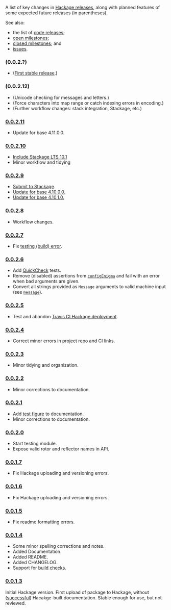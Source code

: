 A list of key changes in [Hackage releases],
along with planned features of some expected future releases (in parentheses).

See also:

* the list of [code releases];
* [open milestones];
* [closed milestones]; and
* [issues].

### (0.0.2.?)

* ([First stable release].)

### (0.0.2.12)

* (Unicode checking for messages and letters.)
* (Force characters into map range or catch indexing errors in
  encoding.)
* (Further workflow changes: stack integration, Stackage, etc.)

### [0.0.2.11]

* Update for base 4.11.0.0.

### [0.0.2.10]

* [Include Stackage LTS 10.1](https://www.stackage.org/lts-10.1)
* Minor workflow and tidying

### [0.0.2.9]

* [Submit to Stackage](https://github.com/orome/crypto-enigma-hs/issues/19).
* [Update for base 4.10.0.0.](https://github.com/orome/crypto-enigma-hs/issues/22)
* [Update for base 4.10.1.0.](https://github.com/orome/crypto-enigma-hs/issues/24)

### [0.0.2.8]

* Workflow changes.

### [0.0.2.7]

* Fix [testing (build) error](https://travis-ci.org/orome/crypto-enigma-hs/jobs/187207215).

### [0.0.2.6]

* Add [QuickCheck](https://hackage.haskell.org/package/QuickCheck) tests.
* Remove (disabled) assertions from [`configEnigma`](https://hackage.haskell.org/package/crypto-enigma/docs/Crypto-Enigma.html#v:configEnigma)
  and fail with an error when bad arguments are given.
* Convert all strings provided as `Message` arguments to valid machine input
  (see [`message`](https://hackage.haskell.org/package/crypto-enigma/docs/Crypto-Enigma.html#v:message)).

### [0.0.2.5]

* Test and abandon [Travis CI Hackage deployment](http://docs.travis-ci.com/user/deployment/hackage/).

### [0.0.2.4]

* Correct minor errors in project repo and CI links.

### [0.0.2.3]

* Minor tidying and organization.

### [0.0.2.2]

* Minor corrections to documentation.

### [0.0.2.1]

* Add [test figure] to documentation.
* Minor corrections to documentation.

### [0.0.2.0]

* Start testing module.
* Expose valid rotor and reflector names in API.

### [0.0.1.7]

* Fix Hackage uploading and versioning errors.

### [0.0.1.6]

* Fix Hackage uploading and versioning errors.

### [0.0.1.5]

* Fix readme formatting errors.

### [0.0.1.4]

* Some minor spelling corrections and notes.
* Added Documentation.
* Added README.
* Added CHANGELOG.
* Support for [build checks].

### [0.0.1.3]

Initial Hackage version. First upload of package to Hackage,
without ([successful](https://hackage.haskell.org/package/crypto-enigma-0.0.1.3/reports/1)) Hacakge-built documentation.
Stable enough for use, but not reviewed.

[Hackage releases]: https://hackage.haskell.org/package/crypto-enigma
[test figure]: https://hackage.haskell.org/package/crypto-enigma/docs/Crypto-Enigma-Display.html#showEnigmaConfigInternalFIG
[build checks]: https://travis-ci.org/orome/crypto-enigma-hs/branches
[code releases]: https://github.com/orome/crypto-enigma-hs/releases
[closed milestones]: https://github.com/orome/crypto-enigma-hs/milestones?state=closed
[open milestones]: https://github.com/orome/crypto-enigma-hs/milestones?state=open
[issues]: https://github.com/orome/crypto-enigma-hs/issues?utf8=✓&q=
[First stable release]: https://github.com/orome/crypto-enigma-hs/milestones/First%20Stable%20Release
[0.0.2.11]: https://github.com/orome/crypto-enigma-hs/releases/tag/0.0.2.11
[0.0.2.10]: https://github.com/orome/crypto-enigma-hs/releases/tag/0.0.2.10
[0.0.2.9]: https://github.com/orome/crypto-enigma-hs/releases/tag/0.0.2.9
[0.0.2.8]: https://github.com/orome/crypto-enigma-hs/releases/tag/0.0.2.8
[0.0.2.7]: https://github.com/orome/crypto-enigma-hs/releases/tag/0.0.2.7
[0.0.2.6]: https://github.com/orome/crypto-enigma-hs/releases/tag/0.0.2.6
[0.0.2.5]: https://github.com/orome/crypto-enigma-hs/releases/tag/0.0.2.5
[0.0.2.4]: https://github.com/orome/crypto-enigma-hs/releases/tag/0.0.2.4
[0.0.2.3]: https://github.com/orome/crypto-enigma-hs/releases/tag/0.0.2.3
[0.0.2.2]: https://github.com/orome/crypto-enigma-hs/releases/tag/0.0.2.2
[0.0.2.1]: https://github.com/orome/crypto-enigma-hs/releases/tag/0.0.2.1
[0.0.2.0]: https://github.com/orome/crypto-enigma-hs/releases/tag/0.0.2.0
[0.0.1.7]: https://github.com/orome/crypto-enigma-hs/releases/tag/0.0.1.7
[0.0.1.6]: https://github.com/orome/crypto-enigma-hs/releases/tag/0.0.1.6
[0.0.1.5]: https://github.com/orome/crypto-enigma-hs/releases/tag/0.0.1.5
[0.0.1.4]: https://github.com/orome/crypto-enigma-hs/releases/tag/0.0.1.4
[0.0.1.3]: https://github.com/orome/crypto-enigma-hs/releases/tag/0.0.1.3